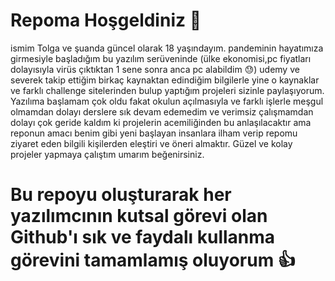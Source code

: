 # Repoma Hoşgeldiniz 👏

ismim Tolga ve şuanda güncel olarak 18 yaşındayım. pandeminin hayatımıza girmesiyle başladığım bu yazılım serüveninde (ülke ekonomisi,pc fiyatları dolayısıyla virüs çıktıktan 1 sene sonra anca pc alabildim 😓) udemy ve severek takip ettiğim birkaç kaynaktan edindiğim bilgilerle yine o kaynaklar ve farklı challenge sitelerinden bulup yaptığım projeleri sizinle paylaşıyorum. Yazılıma başlamam çok oldu fakat okulun açılmasıyla ve farklı işlerle meşgul olmamdan dolayı derslere sık devam edemedim ve verimsiz çalışmamdan dolayı çok geride kaldım ki projelerin acemiliğinden bu anlaşılacaktır ama reponun amacı benim gibi yeni başlayan insanlara ilham verip repomu ziyaret eden bilgili kişilerden eleştiri ve öneri almaktır. Güzel ve kolay projeler yapmaya çalıştım umarım beğenirsiniz. 

# Bu repoyu oluşturarak her yazılımcının kutsal görevi olan Github'ı sık ve faydalı kullanma görevini tamamlamış oluyorum 👍
